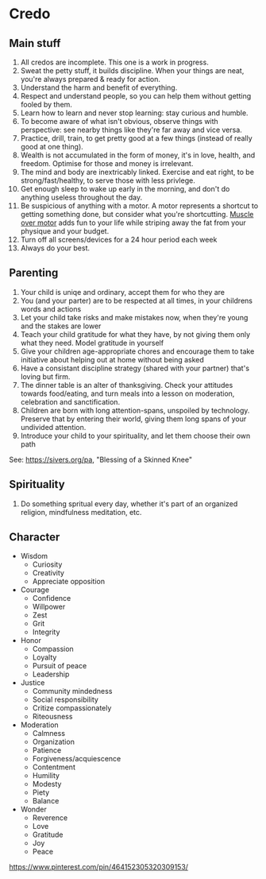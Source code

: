 # Credo

## Main stuff

1. All credos are incomplete. This one is a work in progress.
1. Sweat the petty stuff, it builds discipline. When your things are neat, you're always prepared & ready for action.
1. Understand the harm and benefit of everything.
1. Respect and understand people, so you can help them without getting fooled by them.
1. Learn how to learn and never stop learning: stay curious and humble.
1. To become aware of what isn't obvious, observe things with perspective: see nearby things like they're far away and vice versa.
1. Practice, drill, train, to get pretty good at a few things (instead of really good at one thing).
1. Wealth is not accumulated in the form of money, it's in love, health, and freedom. Optimise for those and money is irrelevant. 
1. The mind and body are inextricably linked. Exercise and eat right, to be strong/fast/healthy, to serve those with less privlege.
1. Get enough sleep to wake up early in the morning, and don't do anything useless throughout the day.
1. Be suspicious of anything with a motor. A motor represents a shortcut to getting something done, but consider what you're shortcutting. [Muscle over motor](http://www.mrmoneymustache.com/2011/12/05/muscle-over-motor/) adds fun to your life while striping away the fat from your physique and your budget.  
1. Turn off all screens/devices for a 24 hour period each week
1. Always do your best.

## Parenting

1. Your child is uniqe and ordinary, accept them for who they are
1. You (and your parter) are to be respected at all times, in your childrens words and actions
1. Let your child take risks and make mistakes now, when they're young and the stakes are lower
1. Teach your child gratitude for what they have, by not giving them only what they need. Model gratitude in yourself
1. Give your children age-appropriate chores and encourage them to take initiative about helping out at home without being asked
1. Have a consistant discipline strategy (shared with your partner) that's loving but firm.
1. The dinner table is an alter of thanksgiving. Check your attitudes towards food/eating, and turn meals into a lesson on moderation, celebration and sanctification.
1. Children are born with long attention-spans, unspoiled by technology. Preserve that by entering their world, giving them long spans of your undivided attention.
1. Introduce your child to your spirituality, and let them choose their own path

See: https://sivers.org/pa, "Blessing of a Skinned Knee"

## Spirituality

1. Do something spritual every day, whether it's part of an organized religion, mindfulness meditation, etc. 

## Character

* Wisdom
    * Curiosity
    * Creativity
    * Appreciate opposition
* Courage
    * Confidence
    * Willpower
    * Zest
    * Grit
    * Integrity
* Honor
    * Compassion
    * Loyalty
    * Pursuit of peace
    * Leadership
* Justice
    * Community mindedness
    * Social responsibility
    * Critize compassionately
    * Riteousness
* Moderation
    * Calmness
    * Organization
    * Patience
    * Forgiveness/acquiescence
    * Contentment
    * Humility
    * Modesty
    * Piety
    * Balance
* Wonder
    * Reverence
    * Love
    * Gratitude
    * Joy
    * Peace
    
https://www.pinterest.com/pin/464152305320309153/
